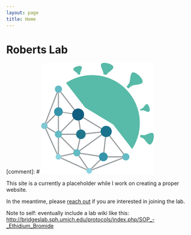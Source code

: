 ```yaml
---
layout: page
title: Home
---
```



<div class="pure-u-1-1 copy landing" markdown="1">

# Roberts Lab

[comment]: # ![logo](resources/logo2.png)

This site is a currently a placeholder while I work on creating a proper website.  
 

In the meantime, please [reach out](mailto:robertm2@email.sc.edu) if you are interested in joining the lab.



Note to self:  eventually include a lab wiki like this:  http://bridgeslab.sph.umich.edu/protocols/index.php/SOP_-_Ethidium_Bromide
